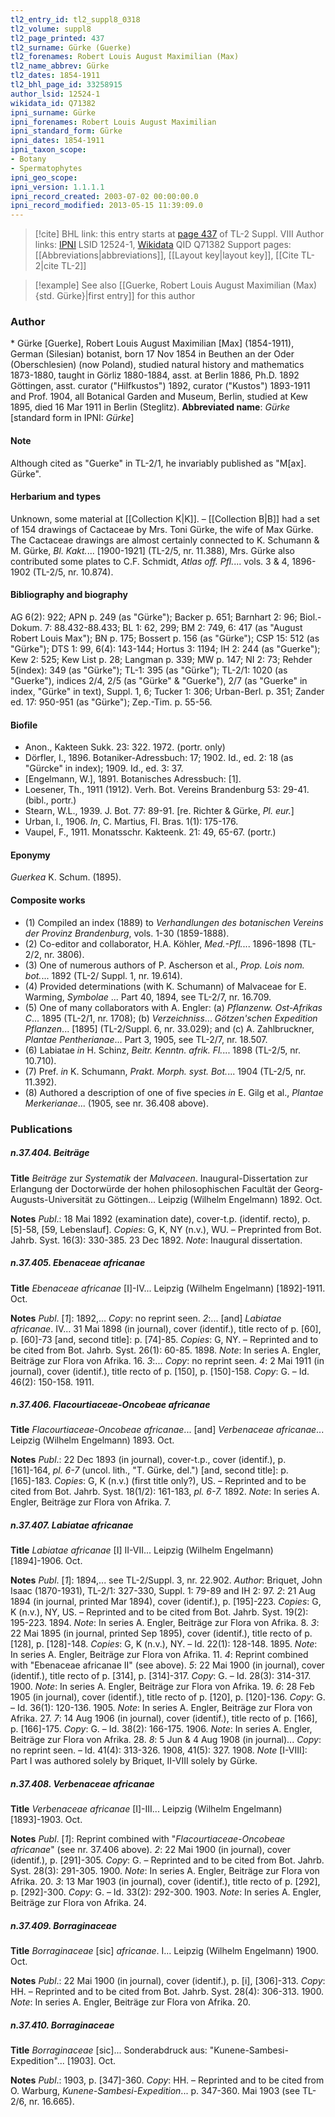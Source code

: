 ```yaml
---
tl2_entry_id: tl2_suppl8_0318
tl2_volume: suppl8
tl2_page_printed: 437
tl2_surname: Gürke (Guerke)
tl2_forenames: Robert Louis August Maximilian (Max)
tl2_name_abbrev: Gürke
tl2_dates: 1854-1911
tl2_bhl_page_id: 33258915
author_lsid: 12524-1
wikidata_id: Q71382
ipni_surname: Gürke
ipni_forenames: Robert Louis August Maximilian
ipni_standard_form: Gürke
ipni_dates: 1854-1911
ipni_taxon_scope: 
- Botany
- Spermatophytes
ipni_geo_scope: 
ipni_version: 1.1.1.1
ipni_record_created: 2003-07-02 00:00:00.0
ipni_record_modified: 2013-05-15 11:39:09.0
---
```


> [!cite] BHL link: this entry starts at [page 437](https://www.biodiversitylibrary.org/page/33258915) of TL-2 Suppl. VIII
> Author links: [IPNI](https://www.ipni.org/a/12524-1) LSID 12524-1, [Wikidata](https://www.wikidata.org/wiki/Q71382) QID Q71382
> Support pages: [[Abbreviations|abbreviations]], [[Layout key|layout key]], [[Cite TL-2|cite TL-2]]

> [!example] See also [[Guerke, Robert Louis August Maximilian (Max) {std. Gürke}|first entry]] for this author

### Author

\* Gürke \[Guerke\], Robert Louis August Maximilian \[Max\] (1854-1911), German (Silesian) botanist, born 17 Nov 1854 in Beuthen an der Oder (Oberschlesien) (now Poland), studied natural history and mathematics 1873-1880, taught in Görliz 1880-1884, asst. at Berlin 1886, Ph.D. 1892 Göttingen, asst. curator ("Hilfkustos") 1892, curator ("Kustos") 1893-1911 and Prof. 1904, all Botanical Garden and Museum, Berlin, studied at Kew 1895, died 16 Mar 1911 in Berlin (Steglitz). 
**Abbreviated name**: *Gürke* \[standard form in IPNI: *Gürke*\]

#### Note

Although cited as "Guerke" in TL-2/1, he invariably published as "M\[ax\]. Gürke".

#### Herbarium and types

Unknown, some material at [[Collection K|K]]. – [[Collection B|B]] had a set of 154 drawings of Cactaceae by Mrs. Toni Gürke, the wife of Max Gürke. The Cactaceae drawings are almost certainly connected to K. Schumann & M. Gürke, *Bl. Kakt.*... \[1900-1921\] (TL-2/5, nr. 11.388), Mrs. Gürke also contributed some plates to C.F. Schmidt, *Atlas off. Pfl.*... vols. 3 & 4, 1896-1902 (TL-2/5, nr. 10.874).

#### Bibliography and biography

AG 6(2): 922; APN p. 249 (as "Gürke"); Backer p. 651; Barnhart 2: 96; Biol.-Dokum. 7: 88.432-88.433; BL 1: 62, 299; BM 2: 749, 6: 417 (as "August Robert Louis Max"); BN p. 175; Bossert p. 156 (as "Gürke"); CSP 15: 512 (as "Gürke"); DTS 1: 99, 6(4): 143-144; Hortus 3: 1194; IH 2: 244 (as "Guerke"); Kew 2: 525; Kew List p. 28; Langman p. 339; MW p. 147; NI 2: 73; Rehder 5(index): 349 (as "Gürke"); TL-1: 395 (as "Gürke"); TL-2/1: 1020 (as "Guerke"), indices 2/4, 2/5 (as "Gürke" & "Guerke"), 2/7 (as "Guerke" in index, "Gürke" in text), Suppl. 1, 6; Tucker 1: 306; Urban-Berl. p. 351; Zander ed. 17: 950-951 (as "Gürke"); Zep.-Tim. p. 55-56.

#### Biofile

- Anon., Kakteen Sukk. 23: 322. 1972. (portr. only)
- Dörfler, I., 1896. Botaniker-Adressbuch: 17; 1902. Id., ed. 2: 18 (as "Gürcke" in index); 1909. Id., ed. 3: 37.
- \[Engelmann, W.\], 1891. Botanisches Adressbuch: \[1\].
- Loesener, Th., 1911 (1912). Verh. Bot. Vereins Brandenburg 53: 29-41. (bibl., portr.)
- Stearn, W.L., 1939. J. Bot. 77: 89-91. \[re. Richter & Gürke, *Pl. eur.*\]
- Urban, I., 1906. *In*, C. Martius, Fl. Bras. 1(1): 175-176.
- Vaupel, F., 1911. Monatsschr. Kakteenk. 21: 49, 65-67. (portr.)

#### Eponymy

*Guerkea* K. Schum. (1895).

#### Composite works

- (1) Compiled an index (1889) to *Verhandlungen des botanischen Vereins der Provinz Brandenburg*, vols. 1-30 (1859-1888).
- (2) Co-editor and collaborator, H.A. Köhler, *Med.-Pfl.*... 1896-1898 (TL-2/2, nr. 3806).
- (3) One of numerous authors of P. Ascherson et al., *Prop. Lois nom. bot.*... 1892 (TL-2/ Suppl. 1, nr. 19.614).
- (4) Provided determinations (with K. Schumann) of Malvaceae for E. Warming, *Symbolae* ... Part 40, 1894, see TL-2/7, nr. 16.709.
- (5) One of many collaborators with A. Engler:
(a) *Pflanzenw. Ost-Afrikas C*... 1895 (TL-2/1, nr. 1708);
(b) *Verzeichniss*... *Götzen'schen Expedition Pflanzen*... \[1895\] (TL-2/Suppl. 6, nr. 33.029); and
(c) A. Zahlbruckner, *Plantae Pentherianae*... Part 3, 1905, see TL-2/7, nr. 18.507.
- (6) Labiatae *in* H. Schinz, *Beitr. Kenntn. afrik. Fl.*... 1898 (TL-2/5, nr. 10.710).
- (7) Pref. *in* K. Schumann, *Prakt. Morph. syst. Bot.*... 1904 (TL-2/5, nr. 11.392).
- (8) Authored a description of one of five species *in* E. Gilg et al., *Plantae Merkerianae*... (1905, see nr. 36.408 above).

### Publications

##### n.37.404. Beiträge

**Title**
*Beiträge* zur *Systematik* der *Malvaceen*. Inaugural-Dissertation zur Erlangung der Doctorwürde der hohen philosophischen Facultät der Georg-Augusts-Universität zu Göttingen... Leipzig (Wilhelm Engelmann) 1892. Oct.

**Notes**
*Publ*.: 18 Mai 1892 (examination date), cover-t.p. (identif. recto), p. \[5\]-58, \[59, Lebenslauf\]. *Copies*: G, K, NY (n.v.), WU. – Preprinted from Bot. Jahrb. Syst. 16(3): 330-385. 23 Dec 1892.
*Note*: Inaugural dissertation.

##### n.37.405. Ebenaceae africanae

**Title**
*Ebenaceae africanae* \[I\]-IV... Leipzig (Wilhelm Engelmann) \[1892\]-1911. Oct.

**Notes**
*Publ*. \[*1*\]: 1892,... *Copy*: no reprint seen.
*2*:... \[and\] *Labiatae africanae*. IV... 31 Mai 1898 (in journal), cover (identif.), title recto of p. \[60\], p. \[60\]-73 \[and, second title\]: p. \[74\]-85. *Copies*: G, NY. – Reprinted and to be cited from Bot. Jahrb. Syst. 26(1): 60-85. 1898.
*Note*: In series A. Engler, Beiträge zur Flora von Afrika. 16.
*3*:... *Copy*: no reprint seen.
*4*: 2 Mai 1911 (in journal), cover (identif.), title recto of p. \[150\], p. \[150\]-158. *Copy*: G. – Id. 46(2): 150-158. 1911.

##### n.37.406. Flacourtiaceae-Oncobeae africanae

**Title**
*Flacourtiaceae-Oncobeae africanae*... \[and\] *Verbenaceae africanae*... Leipzig (Wilhelm Engelmann) 1893. Oct.

**Notes**
*Publ*.: 22 Dec 1893 (in journal), cover-t.p., cover (identif.), p. \[161\]-164, *pl. 6-7* (uncol. lith., "T. Gürke, del.") \[and, second title\]: p. \[165\]-183. *Copies*: G, K (n.v.) (first title only?), US. – Reprinted and to be cited from Bot. Jahrb. Syst. 18(1/2): 161-183, *pl. 6-7.* 1892.
*Note*: In series A. Engler, Beiträge zur Flora von Afrika. 7.

##### n.37.407. Labiatae africanae

**Title**
*Labiatae africanae* \[I\] II-VII... Leipzig (Wilhelm Engelmann) \[1894\]-1906. Oct.

**Notes**
*Publ*. \[*1*\]: 1894,... see TL-2/Suppl. 3, nr. 22.902.
*Author*: Briquet, John Isaac (1870-1931), TL-2/1: 327-330, Suppl. 1: 79-89 and IH 2: 97.
*2*: 21 Aug 1894 (in journal, printed Mar 1894), cover (identif.), p. \[195\]-223. *Copies*: G, K (n.v.), NY, US. – Reprinted and to be cited from Bot. Jahrb. Syst. 19(2): 195-223. 1894.
*Note*: In series A. Engler, Beiträge zur Flora von Afrika. 8.
*3*: 22 Mai 1895 (in journal, printed Sep 1895), cover (identif.), title recto of p. \[128\], p. \[128\]-148. *Copies*: G, K (n.v.), NY. – Id. 22(1): 128-148. 1895.
*Note*: In series A. Engler, Beiträge zur Flora von Afrika. 11.
*4*: Reprint combined with "Ebenaceae africanae II" (see above).
*5*: 22 Mai 1900 (in journal), cover (identif.), title recto of p. \[314\], p. \[314\]-317. *Copy*: G. – Id. 28(3): 314-317. 1900.
*Note*: In series A. Engler, Beiträge zur Flora von Afrika. 19.
*6*: 28 Feb 1905 (in journal), cover (identif.), title recto of p. \[120\], p. \[120\]-136. *Copy*: G. – Id. 36(1): 120-136. 1905.
*Note*: In series A. Engler, Beiträge zur Flora von Afrika. 27.
*7*: 14 Aug 1906 (in journal), cover (identif.), title recto of p. \[166\], p. \[166\]-175. *Copy*: G. – Id. 38(2): 166-175. 1906.
*Note*: In series A. Engler, Beiträge zur Flora von Afrika. 28.
*8*: 5 Jun & 4 Aug 1908 (in journal)... *Copy*: no reprint seen. – Id. 41(4): 313-326. 1908, 41(5): 327. 1908.
*Note* \[I-VIII\]: Part I was authored solely by Briquet, II-VIII solely by Gürke.

##### n.37.408. Verbenaceae africanae

**Title**
*Verbenaceae africanae* \[I\]-III... Leipzig (Wilhelm Engelmann) \[1893\]-1903. Oct.

**Notes**
*Publ*. \[*1*\]: Reprint combined with "*Flacourtiaceae-Oncobeae africanae*" (see nr. 37.406 above).
*2*: 22 Mai 1900 (in journal), cover (identif.), p. \[291\]-305. *Copy*: G. – Reprinted and to be cited from Bot. Jahrb. Syst. 28(3): 291-305. 1900.
*Note*: In series A. Engler, Beiträge zur Flora von Afrika. 20.
*3*: 13 Mar 1903 (in journal), cover (identif.), title recto of p. \[292\], p. \[292\]-300. *Copy*: G. – Id. 33(2): 292-300. 1903.
*Note*: In series A. Engler, Beiträge zur Flora von Afrika. 24.

##### n.37.409. Borraginaceae

**Title**
*Borraginaceae* \[sic\] *africanae*. I... Leipzig (Wilhelm Engelmann) 1900. Oct.

**Notes**
*Publ*.: 22 Mai 1900 (in journal), cover (identif.), p. \[i\], \[306\]-313. *Copy*: HH. – Reprinted and to be cited from Bot. Jahrb. Syst. 28(4): 306-313. 1900.
*Note*: In series A. Engler, Beiträge zur Flora von Afrika. 20.

##### n.37.410. Borraginaceae

**Title**
*Borraginaceae* \[sic\]... Sonderabdruck aus: "Kunene-Sambesi-Expedition"... \[1903\]. Oct.

**Notes**
*Publ*.: 1903, p. \[347\]-360. *Copy*: HH. – Reprinted and to be cited from O. Warburg, *Kunene-Sambesi-Expedition*... p. 347-360. Mai 1903 (see TL-2/6, nr. 16.665).

